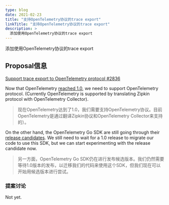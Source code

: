 ```yaml
---
type: blog
date: 2021-02-23
title: "支持OpenTelemetry协议的trace export"
linkTitle: "支持OpenTelemetry协议的trace export"
description: >
  添加使用OpenTelemetry协议的trace export
---
```


添加使用OpenTelemetry协议的trace export

## Proposal信息

[Support trace export to OpenTelemetry protocol #2836](https://github.com/dapr/dapr/issues/2836)

Now that OpenTelemetry [reached 1.0](https://medium.com/opentelemetry/opentelemetry-specification-v1-0-0-tracing-edition-72dd08936978), we need to support OpenTelemetry protocol. (Currently OpenTelemetry is supported by translating Zipkin protocol with OpenTelemetry Collector).

> 现在OpenTelemetry达到了1.0，我们需要支持OpenTelemetry协议。目前OpenTelemetry是通过翻译Zipkin协议和OpenTelemetry Collector来支持的）。

On the other hand, the OpenTelemetry Go SDK are still going through their [release candidates](https://github.com/orgs/open-telemetry/projects/5). We still need to wait for a 1.0 release to migrate our code to use this SDK, but we can start experimenting with the release candidate now.

> 另一方面，OpenTelemetry Go SDK仍在进行发布候选版本。我们仍然需要等待1.0版本的发布，以迁移我们的代码来使用这个SDK，但我们现在可以开始用候选版本进行尝试。

### 提案讨论

Not yet.
